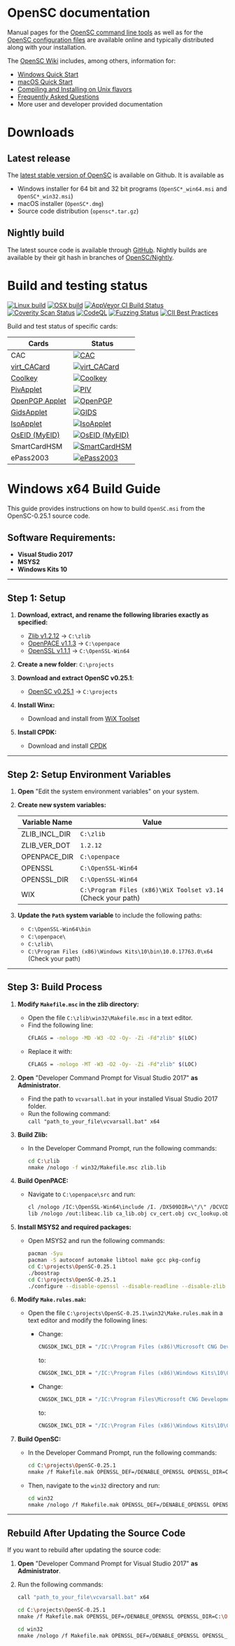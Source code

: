 # OpenSC documentation

Manual pages for the
[OpenSC command line tools](https://htmlpreview.github.io/?https://github.com/OpenSC/OpenSC/blob/master/doc/tools/tools.html)
as well as for the
[OpenSC configuration files](https://htmlpreview.github.io/?https://github.com/OpenSC/OpenSC/blob/master/doc/files/files.html)
are available online and typically distributed along with your installation.

The [OpenSC Wiki](https://github.com/OpenSC/OpenSC/wiki) includes, among others, information for:
 * [Windows Quick Start](https://github.com/OpenSC/OpenSC/wiki/Windows-Quick-Start)
 * [macOS Quick Start](https://github.com/OpenSC/OpenSC/wiki/macOS-Quick-Start)
 * [Compiling and Installing on Unix flavors](https://github.com/OpenSC/OpenSC/wiki/Compiling-and-Installing-on-Unix-flavors)
 * [Frequently Asked Questions](https://github.com/OpenSC/OpenSC/wiki/Frequently-Asked-Questions)
 * More user and developer provided documentation

# Downloads

## Latest release

The [latest stable version of OpenSC](https://github.com/OpenSC/OpenSC/releases/latest) is available on Github.  It is available as

 * Windows installer for 64 bit and 32 bit programs (`OpenSC*_win64.msi` and `OpenSC*_win32.msi`)
 * macOS installer (`OpenSC*.dmg`)
 * Source code distribution (`opensc*.tar.gz`)

## Nightly build

The latest source code is available through [GitHub](https://github.com/OpenSC/OpenSC/archive/master.zip).
Nightly builds are available by their git hash in branches of [OpenSC/Nightly](https://github.com/OpenSC/Nightly).


# Build and testing status

[![Linux build](https://github.com/OpenSC/OpenSC/actions/workflows/linux.yml/badge.svg)](https://github.com/OpenSC/OpenSC/actions/workflows/linux.yml)
[![OSX build](https://github.com/OpenSC/OpenSC/actions/workflows/macos.yml/badge.svg)](https://github.com/OpenSC/OpenSC/actions/workflows/macos.yml)
[![AppVeyor CI Build Status](https://ci.appveyor.com/api/projects/status/github/OpenSC/OpenSC?branch=master&svg=true)](https://ci.appveyor.com/project/frankmorgner/opensc/branch/master)
[![Coverity Scan Status](https://scan.coverity.com/projects/4026/badge.svg)](https://scan.coverity.com/projects/4026)
[![CodeQL](https://github.com/OpenSC/OpenSC/actions/workflows/codeql.yml/badge.svg?event=push)](https://github.com/OpenSC/OpenSC/actions/workflows/codeql.yml)
[![Fuzzing Status](https://oss-fuzz-build-logs.storage.googleapis.com/badges/opensc.svg)](https://bugs.chromium.org/p/oss-fuzz/issues/list?sort=-opened&can=1&q=proj:opensc)
[![CII Best Practices](https://bestpractices.coreinfrastructure.org/projects/3908/badge)](https://bestpractices.coreinfrastructure.org/projects/3908)

Build and test status of specific cards:

| Cards                                                               | Status                                                                                                                            |
|----------------------------------------------------------------------|-----------------------------------------------------------------------------------------------------------------------------------|
| CAC                                                                 | [![CAC](https://gitlab.com/redhat-crypto/OpenSC/badges/cac/pipeline.svg)](https://gitlab.com/redhat-crypto/OpenSC/pipelines)      |
| [virt_CACard](https://github.com/Jakuje/virt_cacard)                | [![virt_CACard](https://github.com/OpenSC/OpenSC/actions/workflows/linux.yml/badge.svg)](https://github.com/OpenSC/OpenSC/actions/workflows/linux.yml) |
| [Coolkey](https://github.com/dogtagpki/coolkey/tree/master/applet)  | [![Coolkey](https://gitlab.com/redhat-crypto/OpenSC/badges/coolkey/pipeline.svg)](https://gitlab.com/redhat-crypto/OpenSC/pipelines) |
| [PivApplet](https://github.com/arekinath/PivApplet)                 | [![PIV](https://github.com/OpenSC/OpenSC/actions/workflows/linux.yml/badge.svg)](https://github.com/OpenSC/OpenSC/actions/workflows/linux.yml) |
| [OpenPGP Applet](https://github.com/Yubico/ykneo-openpgp/)          | [![OpenPGP](https://github.com/OpenSC/OpenSC/actions/workflows/linux.yml/badge.svg)](https://github.com/OpenSC/OpenSC/actions/workflows/linux.yml) |
| [GidsApplet](https://github.com/vletoux/GidsApplet/)                | [![GIDS](https://github.com/OpenSC/OpenSC/actions/workflows/linux.yml/badge.svg)](https://github.com/OpenSC/OpenSC/actions/workflows/linux.yml) |
| [IsoApplet](https://github.com/philipWendland/IsoApplet/)           | [![IsoApplet](https://github.com/OpenSC/OpenSC/actions/workflows/linux.yml/badge.svg)](https://github.com/OpenSC/OpenSC/actions/workflows/linux.yml) |
| [OsEID (MyEID)](https://sourceforge.net/projects/oseid/)            | [![OsEID (MyEID)](https://github.com/OpenSC/OpenSC/actions/workflows/linux.yml/badge.svg)](https://github.com/OpenSC/OpenSC/actions/workflows/linux.yml) |
| SmartCardHSM                                                        | [![SmartCardHSM](https://gitlab.com/redhat-crypto/OpenSC/badges/sc-hsm/pipeline.svg)](https://gitlab.com/redhat-crypto/OpenSC/pipelines) |
| ePass2003                                                           | [![ePass2003](https://gitlab.com/redhat-crypto/OpenSC/badges/epass2003/pipeline.svg)](https://gitlab.com/redhat-crypto/OpenSC/pipelines) |

# Windows x64 Build Guide

This guide provides instructions on how to build `OpenSC.msi` from the OpenSC-0.25.1 source code.

## Software Requirements:

- **Visual Studio 2017**
- **MSYS2**
- **Windows Kits 10**

---

## Step 1: Setup

1. **Download, extract, and rename the following libraries exactly as specified:**
   - [Zlib v1.2.12](https://github.com/madler/zlib/archive/v1.2.12.zip) → `C:\zlib`
   - [OpenPACE v1.1.3](https://github.com/frankmorgner/openpace/archive/1.1.3.zip) → `C:\openpace`
   - [OpenSSL v1.1.1](https://github.com/greenpau/openssl-binaries/blob/master/Win64OpenSSL-1_1_1a.msi) → `C:\OpenSSL-Win64`

2. **Create a new folder**: `C:\projects`

3. **Download and extract OpenSC v0.25.1**:
   - [OpenSC v0.25.1](https://github.com/OpenSC/OpenSC/archive/refs/tags/0.25.1.zip) → `C:\projects`

4. **Install Winx:**
   - Download and install from [WiX Toolset](https://github.com/wixtoolset/wix3/releases)

5. **Install CPDK:**
   - Download and install [CPDK](https://download.microsoft.com/download/1/7/6/176909B0-50F2-4DF3-B29B-830A17EA7E38/CPDK_RELEASE_UPDATE/cpdksetup.exe)

---

## Step 2: Setup Environment Variables

1. **Open** "Edit the system environment variables" on your system.

2. **Create new system variables:**

   | Variable Name     | Value                       |
   |-------------------|-----------------------------|
   | ZLIB_INCL_DIR     | `C:\zlib`                   |
   | ZLIB_VER_DOT      | `1.2.12`                    |
   | OPENPACE_DIR      | `C:\openpace`               |
   | OPENSSL           | `C:\OpenSSL-Win64`          |
   | OPENSSL_DIR       | `C:\OpenSSL-Win64`          |
   | WIX               | `C:\Program Files (x86)\WiX Toolset v3.14` (Check your path) |

3. **Update the `Path` system variable** to include the following paths:

   - `C:\OpenSSL-Win64\bin`
   - `C:\openpace\`
   - `C:\zlib\`
   - `C:\Program Files (x86)\Windows Kits\10\bin\10.0.17763.0\x64` (Check your path)

---

## Step 3: Build Process

1. **Modify `Makefile.msc` in the zlib directory:**

   - Open the file `C:\zlib\win32\Makefile.msc` in a text editor.
   - Find the following line:
     ```bash
     CFLAGS = -nologo -MD -W3 -O2 -Oy- -Zi -Fd"zlib" $(LOC)
     ```
   - Replace it with:
     ```bash
     CFLAGS = -nologo -MT -W3 -O2 -Oy- -Zi -Fd"zlib" $(LOC)
     ```
2. **Open** "Developer Command Prompt for Visual Studio 2017" **as Administrator**.

   - Find the path to `vcvarsall.bat` in your installed Visual Studio 2017 folder.
   - Run the following command:  
     `call "path_to_your_file\vcvarsall.bat" x64`

3. **Build Zlib:**

   - In the Developer Command Prompt, run the following commands:
     ```bash
     cd C:\zlib
     nmake /nologo -f win32/Makefile.msc zlib.lib
     ```

4. **Build OpenPACE:**

   - Navigate to `C:\openpace\src` and run:
     ```bash
     cl /nologo /IC:\OpenSSL-Win64\include /I. /DX509DIR=\"/\" /DCVCDIR=\"/\" /W3 /D_CRT_SECURE_NO_DEPRECATE /DWIN32_LEAN_AND_MEAN /GS /MT /DHAVE_ASN1_STRING_GET0_DATA=1 /DHAVE_DECL_OPENSSL_ZALLOC=1 /DHAVE_DH_GET0_KEY=1 /DHAVE_DH_GET0_PQG=1 /DHAVE_DH_SET0_KEY=1 /DHAVE_DH_SET0_PQG=1 /DHAVE_ECDSA_SIG_GET0=1 /DHAVE_ECDSA_SIG_SET0=1 /DHAVE_EC_KEY_METHOD=1 /DHAVE_RSA_GET0_KEY=1 /DHAVE_RSA_SET0_KEY=1 /DHAVE_EC_POINT_GET_AFFINE_COORDINATES=1 /DHAVE_EC_POINT_SET_AFFINE_COORDINATES=1 /c ca_lib.c cv_cert.c cvc_lookup.c x509_lookup.c eac_asn1.c eac.c eac_ca.c eac_dh.c eac_ecdh.c eac_kdf.c eac_lib.c eac_print.c eac_util.c misc.c pace.c pace_lib.c pace_mappings.c ri.c ri_lib.c ta.c ta_lib.c objects.c ssl_compat.c
     lib /nologo /out:libeac.lib ca_lib.obj cv_cert.obj cvc_lookup.obj x509_lookup.obj eac_asn1.obj eac.obj eac_ca.obj eac_dh.obj eac_ecdh.obj eac_kdf.obj eac_lib.obj eac_print.obj eac_util.obj misc.obj pace.obj pace_lib.obj pace_mappings.obj ri.obj ri_lib.obj ta.obj ta_lib.obj objects.obj ssl_compat.obj
     ```

5. **Install MSYS2 and required packages:**

   - Open MSYS2 and run the following commands:
     ```bash
     pacman -Syu
     pacman -S autoconf automake libtool make gcc pkg-config
     cd C:\projects\OpenSC-0.25.1
     ./boostrap
     cd C:\projects\OpenSC-0.25.1
     ./configure --disable-openssl --disable-readline --disable-zlib || cat config.log
     ```

6. **Modify `Make.rules.mak`:**

   - Open the file `C:\projects\OpenSC-0.25.1\win32\Make.rules.mak` in a text editor and modify the following lines:
     - Change:
       ```bash
       CNGSDK_INCL_DIR = "/IC:\Program Files (x86)\Microsoft CNG Development Kit\Include"
       ```
       to:
       ```bash
       CNGSDK_INCL_DIR = "/IC:\Program Files (x86)\Windows Kits\10\Cryptographic Provider Development Kit\Include"
       ```

     - Change:
       ```bash
       CNGSDK_INCL_DIR = "/IC:\Program Files\Microsoft CNG Development Kit\Include"
       ```
       to:
       ```bash
       CNGSDK_INCL_DIR = "/IC:\Program Files (x86)\Windows Kits\10\Cryptographic Provider Development Kit\Include"
       ```

7. **Build OpenSC:**

   - In the Developer Command Prompt, run the following commands:
     ```bash
     cd C:\projects\OpenSC-0.25.1
     nmake /f Makefile.mak OPENSSL_DEF=/DENABLE_OPENSSL OPENSSL_DIR=C:\OpenSSL-Win64 OPENSSL_EXTRA_CFLAGS=/DOPENSSL_SECURE_MALLOC_SIZE=65536 ZLIBSTATIC_DEF=/DENABLE_ZLIB_STATIC ZLIB_INCL_DIR=/IC:\zlib ZLIB_LIB=C:\zlib\zlib.lib OPENPACE_DEF=/DENABLE_OPENPACE OPENPACE_DIR=C:\openpace
     ```

   - Then, navigate to the `win32` directory and run:
     ```bash
     cd win32
     nmake /nologo /f Makefile.mak OPENSSL_DEF=/DENABLE_OPENSSL OPENSSL_DIR=C:\OpenSSL-Win64 OPENSSL_EXTRA_CFLAGS=/DOPENSSL_SECURE_MALLOC_SIZE=65536 ZLIBSTATIC_DEF=/DENABLE_ZLIB_STATIC ZLIB_INCL_DIR=/IC:\zlib ZLIB_LIB=C:\zlib\zlib.lib OPENPACE_DEF=/DENABLE_OPENPACE OPENPACE_DIR=C:\openpace OpenSC.msi
     ```

---

## Rebuild After Updating the Source Code

If you want to rebuild after updating the source code:

1. **Open** "Developer Command Prompt for Visual Studio 2017" **as Administrator**.

2. Run the following commands:
   ```bash
   call "path_to_your_file\vcvarsall.bat" x64

   cd C:\projects\OpenSC-0.25.1
   nmake /f Makefile.mak OPENSSL_DEF=/DENABLE_OPENSSL OPENSSL_DIR=C:\OpenSSL-Win64 OPENSSL_EXTRA_CFLAGS=/DOPENSSL_SECURE_MALLOC_SIZE=65536 ZLIBSTATIC_DEF=/DENABLE_ZLIB_STATIC ZLIB_INCL_DIR=/IC:\zlib ZLIB_LIB=C:\zlib\zlib.lib OPENPACE_DEF=/DENABLE_OPENPACE OPENPACE_DIR=C:\openpace

   cd win32
   nmake /nologo /f Makefile.mak OPENSSL_DEF=/DENABLE_OPENSSL OPENSSL_DIR=C:\OpenSSL-Win64 OPENSSL_EXTRA_CFLAGS=/DOPENSSL_SECURE_MALLOC_SIZE=65536 ZLIBSTATIC_DEF=/DENABLE_ZLIB_STATIC ZLIB_INCL_DIR=/IC:\zlib ZLIB_LIB=C:\zlib\zlib.lib OPENPACE
  ```
